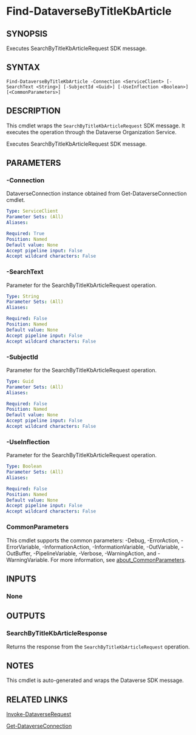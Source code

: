 # Find-DataverseByTitleKbArticle

## SYNOPSIS
Executes SearchByTitleKbArticleRequest SDK message.

## SYNTAX

```
Find-DataverseByTitleKbArticle -Connection <ServiceClient> [-SearchText <String>] [-SubjectId <Guid>] [-UseInflection <Boolean>] [<CommonParameters>]
```

## DESCRIPTION

This cmdlet wraps the `SearchByTitleKbArticleRequest` SDK message. It executes the operation through the Dataverse Organization Service.

Executes SearchByTitleKbArticleRequest SDK message.

## PARAMETERS

### -Connection
DataverseConnection instance obtained from Get-DataverseConnection cmdlet.

```yaml
Type: ServiceClient
Parameter Sets: (All)
Aliases:

Required: True
Position: Named
Default value: None
Accept pipeline input: False
Accept wildcard characters: False
```
### -SearchText
Parameter for the SearchByTitleKbArticleRequest operation.

```yaml
Type: String
Parameter Sets: (All)
Aliases:

Required: False
Position: Named
Default value: None
Accept pipeline input: False
Accept wildcard characters: False
```
### -SubjectId
Parameter for the SearchByTitleKbArticleRequest operation.

```yaml
Type: Guid
Parameter Sets: (All)
Aliases:

Required: False
Position: Named
Default value: None
Accept pipeline input: False
Accept wildcard characters: False
```
### -UseInflection
Parameter for the SearchByTitleKbArticleRequest operation.

```yaml
Type: Boolean
Parameter Sets: (All)
Aliases:

Required: False
Position: Named
Default value: None
Accept pipeline input: False
Accept wildcard characters: False
```
### CommonParameters
This cmdlet supports the common parameters: -Debug, -ErrorAction, -ErrorVariable, -InformationAction, -InformationVariable, -OutVariable, -OutBuffer, -PipelineVariable, -Verbose, -WarningAction, and -WarningVariable. For more information, see [about_CommonParameters](http://go.microsoft.com/fwlink/?LinkID=113216).

## INPUTS

### None

## OUTPUTS

### SearchByTitleKbArticleResponse

Returns the response from the `SearchByTitleKbArticleRequest` operation.

## NOTES

This cmdlet is auto-generated and wraps the Dataverse SDK message.

## RELATED LINKS

[Invoke-DataverseRequest](Invoke-DataverseRequest.md)

[Get-DataverseConnection](Get-DataverseConnection.md)
